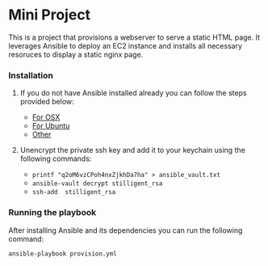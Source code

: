 # Mini Project

This is a project that provisions a webserver to serve a static HTML page.  It leverages Ansible to deploy an EC2 instance and installs all necessary resoruces to display a static nginx page.

### Installation
1. If you do not have Ansible installed already you can follow the steps provided below:

   - [For OSX](http://docs.ansible.com/ansible/intro_installation.html#latest-releases-on-mac-osx)
   - [For Ubuntu](http://docs.ansible.com/ansible/intro_installation.html#latest-releases-via-apt-ubuntu)
   - [Other](http://docs.ansible.com/ansible/intro_installation.html)

2. Unencrypt the private ssh key and add it to your keychain using the following commands:
   - `printf "q2oM6vzCPoh4nxZjkhDa7ha" > ansible_vault.txt`
   - `ansible-vault decrypt stilligent_rsa`
   - `ssh-add  stilligent_rsa`

### Running the playbook

After installing Ansible and its dependencies you can run the following command:

`ansible-playbook provision.yml`